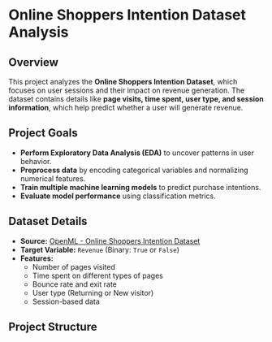 # Online Shoppers Intention Dataset Analysis

## Overview
This project analyzes the **Online Shoppers Intention Dataset**, which focuses on user sessions and their impact on revenue generation. The dataset contains details like **page visits, time spent, user type, and session information**, which help predict whether a user will generate revenue.

## Project Goals
- **Perform Exploratory Data Analysis (EDA)** to uncover patterns in user behavior.
- **Preprocess data** by encoding categorical variables and normalizing numerical features.
- **Train multiple machine learning models** to predict purchase intentions.
- **Evaluate model performance** using classification metrics.

## Dataset Details
- **Source:** [OpenML - Online Shoppers Intention Dataset](https://www.openml.org/d/42700)
- **Target Variable:** `Revenue` (Binary: `True` or `False`)
- **Features:**
  - Number of pages visited
  - Time spent on different types of pages
  - Bounce rate and exit rate
  - User type (Returning or New visitor)
  - Session-based data

## Project Structure
